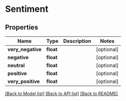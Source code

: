 # Sentiment

## Properties
Name | Type | Description | Notes
------------ | ------------- | ------------- | -------------
**very_negative** | **float** |  | [optional] 
**negative** | **float** |  | [optional] 
**neutral** | **float** |  | [optional] 
**positive** | **float** |  | [optional] 
**very_positive** | **float** |  | [optional] 

[[Back to Model list]](../README.md#documentation-for-models) [[Back to API list]](../README.md#documentation-for-api-endpoints) [[Back to README]](../README.md)


